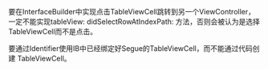 要在InterfaceBuilder中实现点击TableViewCell跳转到另一个ViewController，一定不能实现tableView:
didSelectRowAtIndexPath:
方法，否则会被认为是选择TableViewCell而不是点击。
<div>

要通过Identifier使用IB中已经绑定好Segue的TableViewCell，而不能通过代码创建
TableViewCell。

</div>
